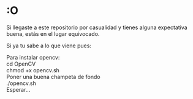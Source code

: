 # :O

Si llegaste a este repositorio por casualidad y tienes alguna expectativa buena, estás en el lugar equivocado.

Si ya tu sabe a lo que viene pues:

Para instalar opencv:<br>
cd OpenCV<br>
chmod +x opencv.sh<br>
Poner una buena champeta de fondo<br>
./opencv.sh<br>
Esperar...
